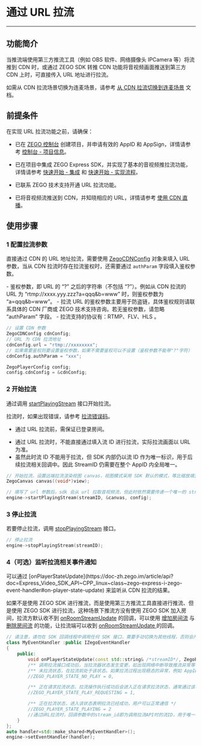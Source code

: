# 通过 URL 拉流

---

## 功能简介

当推流端使用第三方推流工具（例如 OBS 软件、网络摄像头 IPCamera 等）将流推到 CDN 时，或通过 ZEGO SDK 转推 CDN 功能将音视频画面推送到第三方 CDN 上时，可直接传入 URL 地址进行拉流。

<Note title="说明">


如需从 CDN 拉流场景切换为连麦场景，请参考 [从 CDN 拉流切换到连麦场景](https://doc-zh.zego.im/article/19588) 文档。

</Note>



## 前提条件

在实现 URL 拉流功能之前，请确保：

- 已在 [ZEGO 控制台](https://console.zego.im) 创建项目，并申请有效的 AppID 和 AppSign，详情请参考 [控制台 - 项目信息](/console/project-info)。
- 已在项目中集成 ZEGO Express SDK，并实现了基本的音视频推拉流功能，详情请参考 [快速开始 - 集成](https://doc-zh.zego.im/article/8331) 和 [快速开始 - 实现流程](https://doc-zh.zego.im/article/8228)。

- 已联系 ZEGO 技术支持开通 URL 拉流功能。
- 已将音视频流推送到 CDN，并知晓相应的 URL，详情请参考 [使用 CDN 直播](https://doc-zh.zego.im/article/6864)。


## 使用步骤

<a id="ZegoCDNConfig"></a>

### 1 配置拉流参数

直接通过 CDN 的 URL 地址拉流，需要使用 [ZegoCDNConfig](https://doc-zh.zego.im/article/api?doc=Express_Video_SDK_API~cpp_linux~struct~ZegoCDNConfig) 对象来填入 URL 参数，当从 CDN 拉流时存在拉流鉴权时，还需要通过 `authParam` 字段填入鉴权参数。


<Note title="说明">
- 鉴权参数，即 URL 的 “?” 之后的字符串（不包括 “?”）。例如从 CDN 拉流的 URL 为 “rtmp://xxxx.yyy.zzz?a=qqq&b=www” 时，则鉴权参数为 “a=qqq&b=www”。
- 拉流 URL 的鉴权参数主要用于防盗链，具体鉴权规则请联系具体的 CDN 厂商或 ZEGO 技术支持咨询。若无鉴权参数，请忽略 “authParam” 字段。
- 拉流支持的协议有：RTMP、FLV、HLS 。
</Note>
<Content />



```cpp
// 设置 CDN 参数
ZegoCDNConfig cdnConfig;
// URL 为 CDN 拉流地址
cdnConfig.url = "rtmp://xxxxxxxx";
// 如果需要鉴权则要设置鉴权参数，如果不需要鉴权可以不设置（鉴权参数不能带"?"字符）
cdnConfig.authParam = "xxx";

ZegoPlayerConfig config;
config.cdnConfig = &cdnConfig;
```

### 2 开始拉流

通过调用 [startPlayingStream](https://doc-zh.zego.im/article/api?doc=Express_Video_SDK_API~cpp_linux~class~IZegoExpressEngine#start-playing-stream-1) 接口开始拉流。

拉流时，如果出现错误，请参考 [拉流错误码](/real-time-video-linux-cpp/client-sdk/error-code)。

<Warning title="注意">


- 通过 URL 拉流前，需保证已登录房间。
* 通过 URL 拉流时，不能直接通过填入流 ID 进行拉流，实际拉流画面以 URL 为准。
* 虽然此时流 ID 不能用于拉流，但 SDK 内部仍以流 ID 作为唯一标识，用于后续拉流相关回调中。因此 StreamID 仍需要在整个 AppID 内全局唯一。

</Warning>



```cpp
// 开始拉流，设置远端拉流渲染视图 canvas，视图模式采用 SDK 默认的模式，等比缩放填充整个 View
ZegoCanvas canvas((void*)view);

// 填写了 url 参数后，sdk 会从 url 拉取音视频流，但此时依然需要传递一个唯一的 streamID 到 SDK，SDK 内部会以该 streamID 标识这条流
engine->startPlayingStream(streamID, &canvas, config);
```

### 3 停止拉流

若要停止拉流，调用 [stopPlayingStream](https://doc-zh.zego.im/article/api?doc=Express_Video_SDK_API~CPP_linux~class~zego-express-i-zego-express-engine#stop-playing-stream) 接口。

```cpp
// 停止拉流
engine->stopPlayingStream(streamID);
```

### 4（可选）监听拉流相关事件通知

<Accordion title="监听拉流相关事件通知" defaultOpen="false">
可以通过 [onPlayerStateUpdate](https://doc-zh.zego.im/article/api?doc=Express_Video_SDK_API~CPP_linux~class~zego-express-i-zego-event-handler#on-player-state-update) 来监听从 CDN 拉流的结果。

<Warning title="注意">


如果不是使用 ZEGO SDK 进行推流，而是使用第三方推流工具直接进行推流、但是使用 ZEGO SDK 进行拉流，这种场景下推流方没有使用 ZEGO SDK 加入房间，拉流方默认收不到 [onRoomStreamUpdate](https://doc-zh.zego.im/article/api?doc=Express_Audio_SDK_API~cpp_linux~class~IZegoEventHandler#on-room-stream-update) 的回调，可以使用 [增加房间流](/real-time-video-server/api-reference/room/add-stream) 与 [删除房间流](/real-time-video-server/api-reference/room/delete-stream) 的功能，让拉流端可以收到 [onRoomStreamUpdate ](https://doc-zh.zego.im/article/api?doc=Express_Audio_SDK_API~cpp_linux~class~IZegoEventHandler#on-room-stream-update) 的回调。

</Warning>



```cpp
// 请注意，请勿在 SDK 回调线程中调用任何 SDK 接口，需要手动切换为其他线程，否则会产生死锁
class MyEventHandler :public IZegoEventHandler
{
    public:
        void onPlayerStateUpdate(const std::string& /*streamID*/, ZegoPlayerState /*state*/, int /*errorCode*/, const std::string& /*extendedData*/) {
        /** 调用拉流接口成功后，当拉流器状态发生变更，如出现网络中断导致推流异常等情况，SDK在重试拉流的同时，会通过该回调通知 */
        /** 未拉流状态，在拉流前处于该状态。如果拉流过程出现稳态的异常，例如 AppID、AppSign、Token 不正确，都会进入未拉流状态 */
        //ZEGO_PLAYER_STATE_NO_PLAY = 0,

        /** 正在请求拉流状态，拉流操作执行成功后会进入正在请求拉流状态，通常通过该状态进行应用界面的展示。如果因为网络质量不佳产生的中断，SDK 会进行内部重试，也会回到正在请求拉流状态 */
        //ZEGO_PLAYER_STATE_PLAY_REQUESTING = 1,

        /** 正在拉流状态，进入该状态表明拉流已经成功，用户可以正常通信 */
        //ZEGO_PLAYER_STATE_PLAYING = 2
        //通过URL拉流时，回调参数中的stream_id即为调用拉流API时的流ID，用于唯一标识当次拉流事件。
    }
};
auto handler=std::make_shared<MyEventHandler>();
engine->setEventHandler(handler);
```
</Accordion>

<Content />
